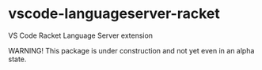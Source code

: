 # vscode-languageserver-racket
VS Code Racket Language Server extension

WARNING! This package is under construction and not yet even in an alpha state.
